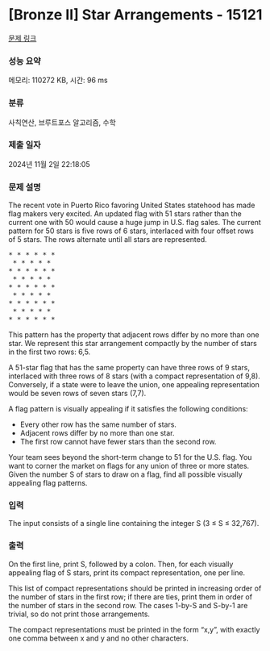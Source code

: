 # [Bronze II] Star Arrangements - 15121 

[문제 링크](https://www.acmicpc.net/problem/15121) 

### 성능 요약

메모리: 110272 KB, 시간: 96 ms

### 분류

사칙연산, 브루트포스 알고리즘, 수학

### 제출 일자

2024년 11월 2일 22:18:05

### 문제 설명

<p>The recent vote in Puerto Rico favoring United States statehood has made flag makers very excited. An updated flag with 51 stars rather than the current one with 50 would cause a huge jump in U.S. flag sales. The current pattern for 50 stars is five rows of 6 stars, interlaced with four offset rows of 5 stars. The rows alternate until all stars are represented.</p>

<pre>* * * * * *
 * * * * *
* * * * * *
 * * * * *
* * * * * *
 * * * * *
* * * * * *
 * * * * *
* * * * * *</pre>

<p>This pattern has the property that adjacent rows differ by no more than one star. We represent this star arrangement compactly by the number of stars in the first two rows: 6,5.</p>

<p>A 51-star flag that has the same property can have three rows of 9 stars, interlaced with three rows of 8 stars (with a compact representation of 9,8). Conversely, if a state were to leave the union, one appealing representation would be seven rows of seven stars (7,7).</p>

<p>A flag pattern is visually appealing if it satisfies the following conditions:</p>

<ul>
	<li>Every other row has the same number of stars.</li>
	<li>Adjacent rows differ by no more than one star.</li>
	<li>The first row cannot have fewer stars than the second row.</li>
</ul>

<p>Your team sees beyond the short-term change to 51 for the U.S. flag. You want to corner the market on flags for any union of three or more states. Given the number S of stars to draw on a flag, find all possible visually appealing flag patterns.</p>

### 입력 

 <p>The input consists of a single line containing the integer S (3 ≤ S ≤ 32,767).</p>

### 출력 

 <p>On the first line, print S, followed by a colon. Then, for each visually appealing flag of S stars, print its compact representation, one per line.</p>

<p>This list of compact representations should be printed in increasing order of the number of stars in the first row; if there are ties, print them in order of the number of stars in the second row. The cases 1-by-S and S-by-1 are trivial, so do not print those arrangements.</p>

<p>The compact representations must be printed in the form “x,y”, with exactly one comma between x and y and no other characters.</p>

